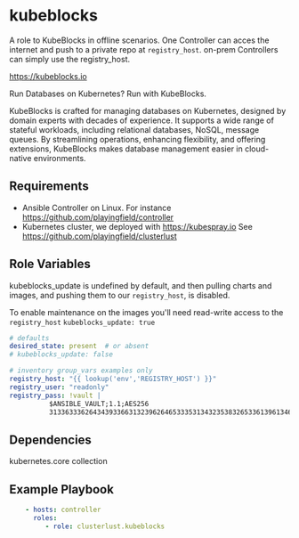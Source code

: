kubeblocks
==========

A role to KubeBlocks in offline scenarios. One Controller can acces the internet and push to a private repo at `registry_host`.
on-prem Controllers can simply use the registry_host.

https://kubeblocks.io

Run Databases on Kubernetes? Run with KubeBlocks.

KubeBlocks is crafted for managing databases on Kubernetes, designed by domain experts with decades of experience.
It supports a wide range of stateful workloads, including relational databases, NoSQL, message queues.
By streamlining operations, enhancing flexibility, and offering extensions, KubeBlocks makes database management easier in cloud-native environments.

Requirements
------------

- Ansible Controller on Linux. For instance https://github.com/playingfield/controller
- Kubernetes cluster, we deployed with https://kubespray.io See https://github.com/playingfield/clusterlust

Role Variables
--------------
kubeblocks_update is undefined by default, and then pulling charts and images, and pushing them to our `registry_host`, is disabled.

To enable maintenance on the images you'll need read-write access to the `registry_host`
`kubeblocks_update: true`


```yml
# defaults
desired_state: present  # or absent
# kubeblocks_update: false

# inventory group_vars examples only
registry_host: "{{ lookup('env','REGISTRY_HOST') }}"
registry_user: "readonly"
registry_pass: !vault |
          $ANSIBLE_VAULT;1.1;AES256
          31336333626434393366313239626465333531343235383265336139613466346363633362353163
```

Dependencies
------------
kubernetes.core collection

Example Playbook
----------------


```yaml
    - hosts: controller
      roles:
         - role: clusterlust.kubeblocks
```
